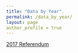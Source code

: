 ```yaml
---
title: "Data by Year"
permalink: /data_by_year/
layout: page
author_profile = true
---
```

[2017 Referendum](/data_by_year/all_2017.csv)

